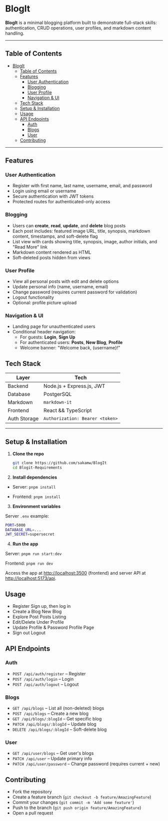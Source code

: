 # BlogIt

**BlogIt** is a minimal blogging platform built to demonstrate full-stack skills: authentication, CRUD operations, user profiles, and markdown content handling.

---

## Table of Contents

- [BlogIt](#blogit)
  - [Table of Contents](#table-of-contents)
  - [Features](#features)
    - [User Authentication](#user-authentication)
    - [Blogging](#blogging)
    - [User Profile](#user-profile)
    - [Navigation \& UI](#navigation--ui)
  - [Tech Stack](#tech-stack)
  - [Setup \& Installation](#setup--installation)
  - [Usage](#usage)
  - [API Endpoints](#api-endpoints)
    - [Auth](#auth)
    - [Blogs](#blogs)
    - [User](#user)
  - [Contributing](#contributing)

---

## Features

### User Authentication

- Register with first name, last name, username, email, and password
- Login using email or username
- Secure authentication with JWT tokens
- Protected routes for authenticated-only access

### Blogging

- Users can **create**, **read**, **update**, and **delete** blog posts
- Each post includes: featured image URL, title, synopsis, markdown content, timestamps, and soft-delete flag
- List view with cards showing title, synopsis, image, author initials, and "Read More" link
- Markdown content rendered as HTML
- Soft-deleted posts hidden from views

### User Profile

- View all personal posts with edit and delete options
- Update personal info (name, username, email)
- Change password (requires current password for validation)
- Logout functionality
- Optional: profile picture upload

### Navigation & UI

- Landing page for unauthenticated users
- Conditional header navigation:
  - For guests: **Login**, **Sign Up**
  - For authenticated users: **Posts**, **New Blog**, **Profile**
  - Welcome banner: "Welcome back, {username}!"

## Tech Stack

| Layer        | Tech                            |
| ------------ | ------------------------------- |
| Backend      | Node.js + Express.js, JWT       |
| Database     | PostgerSQL                      |
| Markdown     | `markdown-it`                   |
| Frontend     | React && TypeScript             |
| Auth Storage | `Authorization: Bearer <token>` |

---

## Setup & Installation

1. **Clone the repo**

   ```bash
   git clone https://github.com/sakamw/BlogIt
   cd Blogit-Requirements
   ```

2. **Install dependencies**

- Server: `pnpm install`

- Frontend: `pnpm install`

3. **Environment variables**

Server `.env` example:

```bash
PORT=5000
DATABASE_URL=...
JWT_SECRET=supersecret
```

4. **Run the app**

Server: `pnpm run start:dev`

Frontend: `pnpm run dev`

Access the app at <http://localhost:3500> (frontend) and server API at <http://localhost:5173/api>.

## Usage

- Register Sign up, then log in
- Create a Blog New Blog
- Explore Post Posts Listing
- Edit/Delete Under Profile
- Update Profile & Password Profile Page
- Sign out Logout

## API Endpoints

### Auth

- `POST /api/auth/register` – Register
- `POST /api/auth/login` – Login
- `POST /api/auth/logout` – Logout

### Blogs

- `GET /api/blogs` – List all (non-deleted) blogs
- `POST /api/blogs` – Create a new blog
- `GET /api/blogs/:blogId` – Get specific blog
- `PATCH /api/blogs/:blogId` – Update blog
- `DELETE /api/blogs/:blogId` – Soft-delete blog

### User

- `GET /api/user/blogs` – Get user's blogs
- `PATCH /api/user` – Update primary info
- `PATCH /api/user/password` – Change password (requires current + new)

## Contributing

- Fork the repository
- Create a feature branch (`git checkout -b feature/AmazingFeature`)
- Commit your changes (`git commit -m 'Add some feature'`)
- Push to the branch (`git push origin feature/AmazingFeature`)
- Open a pull request

